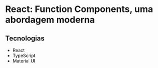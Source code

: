 # React: Function Components, uma abordagem moderna

## Tecnologias

- React
- TypeScript
- Material UI
